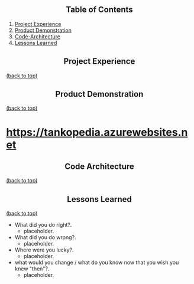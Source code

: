 ## <div align="center">Table of Contents</div>

1) [Project Experience](#Project-Experience)
2) [Product Demonstration](#Product-Demonstration)
3) [Code-Architecture](#Code-Architecture)
4) [Lessons Learned](#Lessons-Learned)


## <div align="center">Project Experience</div>
[(back to top)](#table-of-contents)

## <div align="center">Product Demonstration</div>
[(back to top)](#table-of-contents)

# https://tankopedia.azurewebsites.net

## <div align="center">Code Architecture</div>
[(back to top)](#table-of-contents)

## <div align="center">Lessons Learned</div>
[(back to top)](#table-of-contents)

* What did you do right?\.
  * placeholder\.
* What did you do wrong?\.
  * placeholder\.
* Where were you lucky?\.
  * placeholder\.
* what would you change / what do you know now that you wish you knew "then"?\.
  * placeholder\.



